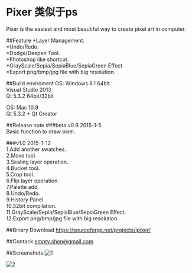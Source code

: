 Pixer
类似于ps
=====

Pixer is the easiest and most beautiful way to create pixel art in computer.

##Feature
*Layer Management.  
*Undo/Redo.  
*Dodge/Deepen Tool.  
*Photoshop like shortcut.  
*GrayScale/Sepia/SepiaBlue/SepiaGreen Effect.  
*Export png/bmp/jpg file with big resolution.   

##Build enviroment
OS: Windows 8.1 64bit  
Visual Studio 2013  
Qt 5.3.2 64bit/32bit  
  
OS: Mac 10.9  
Qt 5.3.2 + Qt Creator 

##Release note
###beta v0.9 2015-1-5  
Basic function to draw pixel.  

###v1.0 2015-1-12  
1.Add another swatches.  
2.Move tool.  
3.Sealing layer operation.  
4.Bucket tool.  
5.Crop tool.  
6.Flip layer operation.  
7.Palette add.  
8.Undo/Redo.  
9.History Panel.  
10.32bit compilation.  
11.GrayScale/Sepia/SepiaBlue/SepiaGreen Effect.  
12.Export png/bmp/jpg file with big resolution.  

##Binary Download
https://sourceforge.net/projects/ipixer/  

##Contack
empty.shen@gmail.com  



##Screenshots
![1][1]  
  
![2][2]


  [1]: https://github.com/SilangQuan/Pixer/blob/master/Screenshots/mario.png
  [2]: https://github.com/SilangQuan/Pixer/blob/master/Screenshots/mario_mac.png
